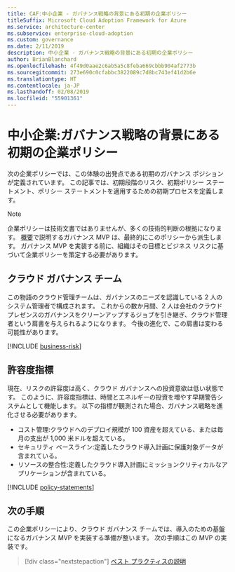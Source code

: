 ```yaml
---
title: CAF:中小企業 - ガバナンス戦略の背景にある初期の企業ポリシー
titleSuffix: Microsoft Cloud Adoption Framework for Azure
ms.service: architecture-center
ms.subservice: enterprise-cloud-adoption
ms.custom: governance
ms.date: 2/11/2019
description: 中小企業 - ガバナンス戦略の背景にある初期の企業ポリシー
author: BrianBlanchard
ms.openlocfilehash: 4f49d0aae2c6ab5a5c8feba669cbbb904af2773b
ms.sourcegitcommit: 273e690c0cfabbc3822089c7d8bc743ef41d2b6e
ms.translationtype: HT
ms.contentlocale: ja-JP
ms.lasthandoff: 02/08/2019
ms.locfileid: "55901361"
---
```

# <a name="small-to-medium-enterprise-initial-corporate-policy-behind-the-governance-strategy"></a>中小企業:ガバナンス戦略の背景にある初期の企業ポリシー

次の企業ポリシーでは、この体験の出発点である初期のガバナンス ポジションが定義されています。 この記事では、初期段階のリスク、初期ポリシー ステートメント、ポリシー ステートメントを適用するための初期プロセスを定義します。

> [!NOTE]
>企業ポリシーは技術文書ではありませんが、多くの技術的判断の根拠になります。 [概要](./overview.md)で説明するガバナンス MVP は、最終的にこのポリシーから派生します。 ガバナンス MVP を実装する前に、組織はその目標とビジネス リスクに基づいて企業ポリシーを策定する必要があります。

## <a name="cloud-governance-team"></a>クラウド ガバナンス チーム

この物語のクラウド管理チームは、ガバナンスのニーズを認識している 2 人のシステム管理者で構成されます。 これからの数か月間、2 人は会社のクラウド プレゼンスのガバナンスをクリーンアップするジョブを引き継ぎ、クラウド管理者という肩書を与えられるようになります。 今後の進化で、この肩書は変わる可能性があります。

[!INCLUDE [business-risk](../../../../../includes/cloud-adoption/governance/business-risks.md)]

## <a name="tolerance-indicators"></a>許容度指標

現在、リスクの許容度は高く、クラウド ガバナンスへの投資意欲は低い状態です。 このように、許容度指標は、時間とエネルギーの投資を増やす早期警告システムとして機能します。 以下の指標が観測された場合、ガバナンス戦略を進化させる必要があります。

- コスト管理:クラウドへのデプロイ規模が 100 資産を超えている、または毎月の支出が 1,000 米ドルを超えている。
- セキュリティ ベースライン:定義したクラウド導入計画に保護対象データが含まれている。
- リソースの整合性:定義したクラウド導入計画にミッションクリティカルなアプリケーションが含まれている。

[!INCLUDE [policy-statements](../../../../../includes/cloud-adoption/governance/policy-statements.md)]

## <a name="next-steps"></a>次の手順

この企業ポリシーにより、クラウド ガバナンス チームでは、導入のための基盤になるガバナンス MVP を実装する準備が整います。 次の手順はこの MVP の実装です。

> [!div class="nextstepaction"]
> [ベスト プラクティスの説明](./best-practice-explained.md)